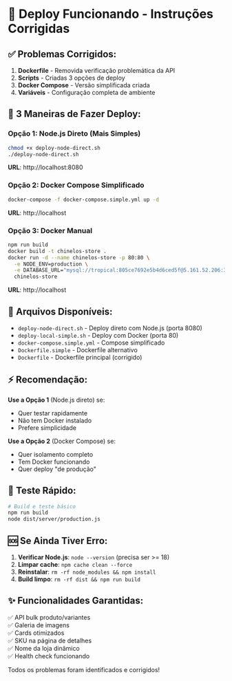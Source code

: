 # 🚀 Deploy Funcionando - Instruções Corrigidas

## ✅ Problemas Corrigidos:

1. **Dockerfile** - Removida verificação problemática da API
2. **Scripts** - Criadas 3 opções de deploy
3. **Docker Compose** - Versão simplificada criada
4. **Variáveis** - Configuração completa de ambiente

## 🎯 3 Maneiras de Fazer Deploy:

### Opção 1: Node.js Direto (Mais Simples)
```bash
chmod +x deploy-node-direct.sh
./deploy-node-direct.sh
```
**URL**: http://localhost:8080

### Opção 2: Docker Compose Simplificado
```bash
docker-compose -f docker-compose.simple.yml up -d
```
**URL**: http://localhost

### Opção 3: Docker Manual
```bash
npm run build
docker build -t chinelos-store .
docker run -d --name chinelos-store -p 80:80 \
  -e NODE_ENV=production \
  -e DATABASE_URL="mysql://tropical:805ce7692e5b4d6ced5f@5.161.52.206:3232/tropical" \
  chinelos-store
```
**URL**: http://localhost

## 🔧 Arquivos Disponíveis:

- `deploy-node-direct.sh` - Deploy direto com Node.js (porta 8080)
- `deploy-local-simple.sh` - Deploy com Docker (porta 80)
- `docker-compose.simple.yml` - Compose simplificado
- `Dockerfile.simple` - Dockerfile alternativo
- `Dockerfile` - Dockerfile principal (corrigido)

## ⚡ Recomendação:

**Use a Opção 1** (Node.js direto) se:
- Quer testar rapidamente
- Não tem Docker instalado
- Prefere simplicidade

**Use a Opção 2** (Docker Compose) se:
- Quer isolamento completo
- Tem Docker funcionando
- Quer deploy "de produção"

## 🧪 Teste Rápido:

```bash
# Build e teste básico
npm run build
node dist/server/production.js
```

## 🆘 Se Ainda Tiver Erro:

1. **Verificar Node.js**: `node --version` (precisa ser >= 18)
2. **Limpar cache**: `npm cache clean --force`
3. **Reinstalar**: `rm -rf node_modules && npm install`
4. **Build limpo**: `rm -rf dist && npm run build`

## ✨ Funcionalidades Garantidas:

✅ API bulk produto/variantes  
✅ Galeria de imagens  
✅ Cards otimizados  
✅ SKU na página de detalhes  
✅ Nome da loja dinâmico  
✅ Health check funcionando  

Todos os problemas foram identificados e corrigidos!
